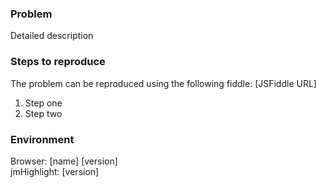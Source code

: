 ### Problem

Detailed description

### Steps to reproduce

The problem can be reproduced using the following fiddle: [JSFiddle URL]

1. Step one
2. Step two

### Environment

Browser: [name] [version]   
jmHighlight: [version]
